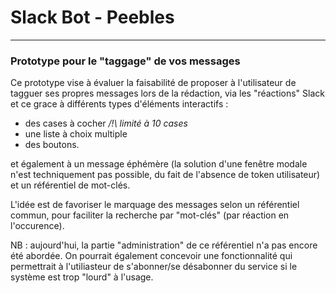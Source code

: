 # Slack Bot - Peebles

---

### Prototype pour le "taggage" de vos messages

Ce prototype vise à évaluer la faisabilité de proposer à l'utilisateur de tagguer ses propres messages lors de la rédaction, via les "réactions" Slack
et ce grace à  différents types d'éléments interactifs :
* des cases à cocher _/!\ limité à 10 cases_
* une liste à choix multiple
* des boutons.

et également à un message éphémère (la solution d'une fenêtre modale n'est techniquement pas possible, du fait de l'absence de token utilisateur) et un référentiel de mot-clés.

L'idée est de favoriser le marquage des messages selon un référentiel commun, pour faciliter la recherche par "mot-clés" (par réaction en l'occurence).

NB : aujourd'hui, la partie "administration" de ce référentiel n'a pas encore été abordée. On pourrait également concevoir une fonctionnalité qui permettrait à l'utiliasteur de s'abonner/se désabonner du service si le système est trop "lourd" à l'usage.




